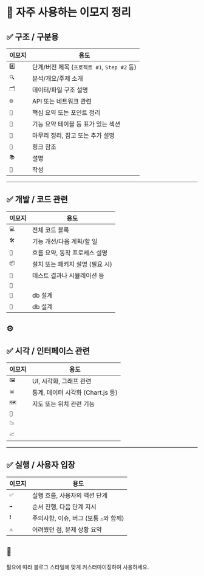 
# 📙 자주 사용하는 이모지 정리

## ✅ 구조 / 구분용
| 이모지 | 용도 |
|--------|------|
| `#️⃣`  | 단계/버전 제목 (`프로젝트 #1`, `Step #2` 등) |
| `🔍`  | 분석/개요/주제 소개 |
| `🗂️`  | 데이터/파일 구조 설명 |
| `🌐`  | API 또는 네트워크 관련 |
| `📌`  | 핵심 요약 또는 포인트 정리 |
| `🧾`  | 기능 요약 테이블 등 표가 있는 섹션 |
| `📎`  | 마무리 정리, 참고 또는 추가 설명 |
| `🔗`  | 링크 참조 |
| `📚`  | 설명 |
| `📝`  | 작성 |

---

## ✅ 개발 / 코드 관련
| 이모지 | 용도 |
|--------|------|
| `💻`  | 전체 코드 블록 |
| `🛠️` | 기능 개선/다음 계획/할 일 |
| `🔄`  | 흐름 요약, 동작 프로세스 설명 |
| `📦`  | 설치 또는 패키지 설명 (필요 시) |
| `🧪`  | 테스트 결과나 시뮬레이션 등 |
| `🧩`  |  |
| `🧠`  | db 설계 |
| `🔌`  | db 설계 |
⚙️
---

## ✅ 시각 / 인터페이스 관련
| 이모지 | 용도 |
|--------|------|
| `🖼️`  | UI, 시각화, 그래프 관련 |
| `📊`  | 통계, 데이터 시각화 (Chart.js 등) |
| `🗺️`  | 지도 또는 위치 관련 기능 |
| `🤖`  | |
| `📉`  | |
| `📈`  | |

---

## ✅ 실행 / 사용자 입장
| 이모지 | 용도 |
|--------|------|
| `✅`  | 실행 흐름, 사용자의 액션 단계 |
| `➡️`  | 순서 진행, 다음 단계 지시 |
| `❗`  | 주의사항, 이슈, 버그 (보통 `⚠️`와 함께) |
| `⚠️`  | 어려웠던 점, 문제 상황 요약 |
🔽
---

필요에 따라 블로그 스타일에 맞게 커스터마이징하여 사용하세요.
